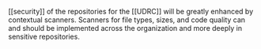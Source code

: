 [[security]] of the repositories for the [[UDRC]] will be greatly enhanced by contextual scanners.  Scanners for file types, sizes, and code quality can and should be implemented across the organization and more deeply in sensitive repositories.